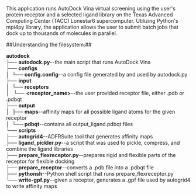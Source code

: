 This application runs AutoDock Vina virtual screening using the user's protein receptor and a selected ligand library on the Texas Advanced Computing Center (TACC) Lonestar6 supercomputer. Utilizing Python's mpi4py library, the application allows the user to submit batch jobs that dock up to thousands of molecules in parallel.

##Understanding the filesystem:##

__autodock__  
├── __autodock.py__--the main script that runs AutoDock Vina  
├── __configs__  
│  └── __config.config__--a config file generated by and used by autodock.py  
├── __input__  
│  └── __receptors__  
│       └── __\<receptor\_name\>__--the user provided receptor file, either .pdb or .pdbqt  
├── __output__  
│  ├── __maps__--affinity maps for all possible ligand atoms for the given receptor  
│  └── __pdbqt__--contains all output\_ligand.pdbqt files  
└── __scripts__  
   ├── __autogrid4__--ADFRSuite tool that generates affinity maps  
   ├── __ligand_pickler.py__--a script that was used to pickle, compress, and combine the ligand libraries  
   ├── __prepare_flexreceptor.py__--prepares rigid and flexible parts of the receptor for flexible docking  
   ├── __prepare_receptor__--converts a .pdb file into a .pdbqt file  
   ├── __pythonsh__--Python shell script that runs prepare\_flexreceptor.py  
   └── __write-gpf.py__--given a receptor, generates a .gpf file used by autogrid4 to write affinity maps  


